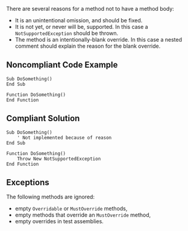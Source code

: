 
There are several reasons for a method not to have a method body:

- It is an unintentional omission, and should be fixed.
- It is not yet, or never will be, supported. In this case a `NotSupportedException` should be thrown.
- The method is an intentionally-blank override. In this case a nested comment should explain the reason for the blank override.


## Noncompliant Code Example


    Sub DoSomething()
    End Sub
    
    Function DoSomething()
    End Function


## Compliant Solution


    Sub DoSomething()
        ' Not implemented because of reason
    End Sub
    
    Function DoSomething()
        Throw New NotSupportedException
    End Function


## Exceptions

The following methods are ignored:

- empty `Overridable` or `MustOverride` methods,
- empty methods that override an `MustOverride` method,
- empty overrides in test assemblies.

